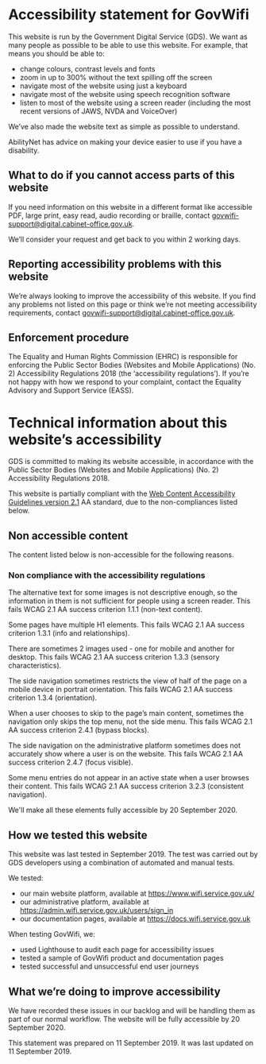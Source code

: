 # Accessibility statement for GovWifi
This website is run by the Government Digital Service (GDS). We want as many people as possible to be able to use this website. For example, that means you should be able to:

* change colours, contrast levels and fonts
* zoom in up to 300% without the text spilling off the screen
* navigate most of the website using just a keyboard
* navigate most of the website using speech recognition software
* listen to most of the website using a screen reader (including the most recent versions of JAWS, NVDA and VoiceOver)

We’ve also made the website text as simple as possible to understand.

AbilityNet has advice on making your device easier to use if you have a disability.

## What to do if you cannot access parts of this website
If you need information on this website in a different format like accessible PDF, large print, easy read, audio recording or braille, contact [govwifi-support@digital.cabinet-office.gov.uk](mailto:govwifi-support@digital.cabinet-office.gov.uk).

We’ll consider your request and get back to you within 2 working days.

## Reporting accessibility problems with this website
We’re always looking to improve the accessibility of this website. If you find any problems not listed on this page or think we’re not meeting accessibility requirements, contact [govwifi-support@digital.cabinet-office.gov.uk](mailto:govwifi-support@digital.cabinet-office.gov.uk).

## Enforcement procedure
The Equality and Human Rights Commission (EHRC) is responsible for enforcing the Public Sector Bodies (Websites and Mobile Applications) (No. 2) Accessibility Regulations 2018 (the ‘accessibility regulations’). If you’re not happy with how we respond to your complaint, contact the Equality Advisory and Support Service (EASS).

# Technical information about this website’s accessibility
GDS is committed to making its website accessible, in accordance with the Public Sector Bodies (Websites and Mobile Applications) (No. 2) Accessibility Regulations 2018.

This website is partially compliant with the [Web Content Accessibility Guidelines version 2.1](https://www.w3.org/TR/WCAG21/) AA standard, due to the non-compliances listed below.

## Non accessible content

The content listed below is non-accessible for the following reasons.

### Non compliance with the accessibility regulations

The alternative text for some images is not descriptive enough, so the information in them is not sufficient for people using a screen reader. This fails WCAG 2.1 AA success criterion 1.1.1 (non-text content).

Some pages have multiple H1 elements. This fails WCAG 2.1 AA success criterion 1.3.1 (info and relationships).

There are sometimes 2 images used - one for mobile and another for desktop. This fails WCAG 2.1 AA success criterion 1.3.3 (sensory characteristics).

The side navigation sometimes restricts the view of half of the page on a mobile device in portrait orientation. This fails WCAG 2.1 AA success criterion 1.3.4 (orientation).

When a user chooses to skip to the page’s main content, sometimes the navigation only skips the top menu, not the side menu. This fails WCAG 2.1 AA success criterion 2.4.1 (bypass blocks).

The side navigation on the administrative platform sometimes does not accurately show where a user is on the website. This fails WCAG 2.1 AA success criterion 2.4.7 (focus visible).

Some menu entries do not appear in an active state when a user browses their content. This fails WCAG 2.1 AA success criterion 3.2.3 (consistent navigation).

We'll make all these elements fully accessible by 20 September 2020.

## How we tested this website
This website was last tested in September 2019. The test was carried out by GDS developers using a combination of automated and manual tests.

We tested:

* our main website platform, available at <https://www.wifi.service.gov.uk/>
* our administrative platform, available at <https://admin.wifi.service.gov.uk/users/sign_in>
* our documentation pages, available at <https://docs.wifi.service.gov.uk>

When testing GovWifi, we:

* used Lighthouse to audit each page for accessibility issues
* tested a sample of GovWifi product and documentation pages
* tested successful and unsuccessful end user journeys

## What we’re doing to improve accessibility
We have recorded these issues in our backlog and will be handling them as part of our normal workflow. The website will be fully accessible by 20 September 2020.

This statement was prepared on 11 September 2019. It was last updated on 11 September 2019.
